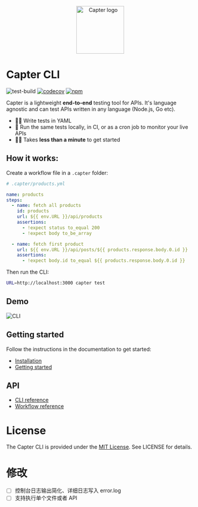 <p align="center">
  <a href="https://docs.capter.io">
    <img src="/media/icon.png" alt="Capter logo" width="128" height="128">
  </a>
</p>

# Capter CLI

![test-build](https://github.com/capterqa/cli/workflows/test-build/badge.svg)
[![codecov](https://codecov.io/gh/capterqa/cli/branch/alpha/graph/badge.svg?token=DAUCAH1MWW)](https://codecov.io/gh/capterqa/cli)
[![npm](https://img.shields.io/npm/v/@capterqa/cli)](https://www.npmjs.com/package/@capterqa/cli)

Capter is a lightweight **end-to-end** testing tool for APIs. It's language agnostic and can test APIs written in any language (Node.js, Go etc).

- 🧑‍💻 Write tests in YAML
- 🔎 Run the same tests locally, in CI, or as a cron job to monitor your live APIs
- 🏃‍♂️ Takes **less than a minute** to get started

## How it works:

Create a workflow file in a `.capter` folder:

```yaml
# .capter/products.yml

name: products
steps:
  - name: fetch all products
    id: products
    url: ${{ env.URL }}/api/products
    assertions:
      - !expect status to_equal 200
      - !expect body to_be_array

  - name: fetch first product
    url: ${{ env.URL }}/api/posts/${{ products.response.body.0.id }}
    assertions:
      - !expect body.id to_equal ${{ products.response.body.0.id }}
```

Then run the CLI:

```sh
URL=http://localhost:3000 capter test
```

## Demo

![CLI](/media/demo.gif)

## Getting started

Follow the instructions in the documentation to get started:

- [Installation](https://docs.capter.io/cli/guide/installation)
- [Getting started](https://docs.capter.io/cli/guide/getting-started)

## API

- [CLI reference](https://docs.capter.io/cli/reference/cli)
- [Workflow reference](https://docs.capter.io/cli/reference/workflow)

# License

The Capter CLI is provided under the [MIT License](http://http//opensource.org/licenses/mit-license.php). See LICENSE for details.


# 修改

- [ ] 控制台日志输出简化、详细日志写入 error.log
- [ ] 支持执行单个文件或者 API

